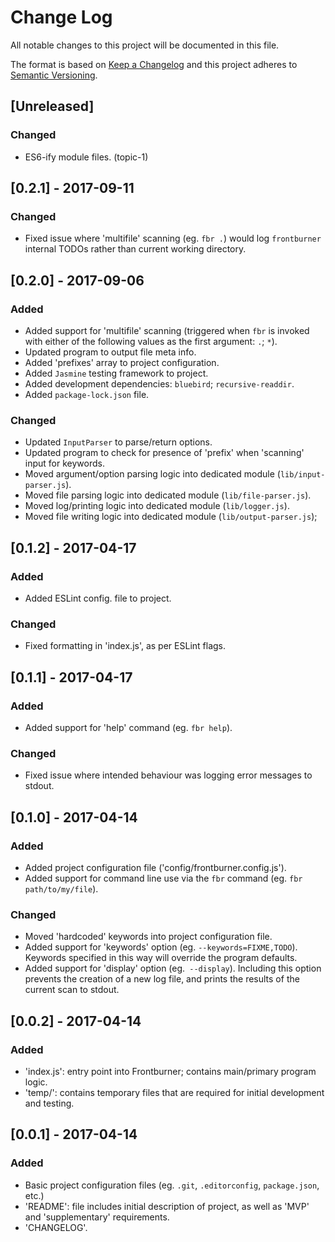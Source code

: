 # Change Log
All notable changes to this project will be documented in this file.

The format is based on [Keep a Changelog](http://keepachangelog.com/)
and this project adheres to [Semantic Versioning](http://semver.org/).

## [Unreleased]
### Changed
- ES6-ify module files. (topic-1)

## [0.2.1] - 2017-09-11
### Changed
- Fixed issue where 'multifile' scanning (eg. `fbr .`) would log `frontburner` internal TODOs rather than current working directory.

## [0.2.0] - 2017-09-06
### Added
- Added support for 'multifile' scanning (triggered when `fbr` is invoked with either of the following values as the first argument: `.`; `*`).
- Updated program to output file meta info.
- Added 'prefixes' array to project configuration.
- Added `Jasmine` testing framework to project.
- Added development dependencies: `bluebird`; `recursive-readdir`.
- Added `package-lock.json` file.

### Changed
- Updated `InputParser` to parse/return options.
- Updated program to check for presence of 'prefix' when 'scanning' input for keywords.
- Moved argument/option parsing logic into dedicated module (`lib/input-parser.js`).
- Moved file parsing logic into dedicated module (`lib/file-parser.js`).
- Moved log/printing logic into dedicated module (`lib/logger.js`).
- Moved file writing logic into dedicated module (`lib/output-parser.js`);

## [0.1.2] - 2017-04-17
### Added
- Added ESLint config. file to project.

### Changed
- Fixed formatting in 'index.js', as per ESLint flags.

## [0.1.1] - 2017-04-17
### Added
- Added support for 'help' command (eg. `fbr help`).

### Changed
- Fixed issue where intended behaviour was logging error messages to stdout.

## [0.1.0] - 2017-04-14
### Added
- Added project configuration file ('config/frontburner.config.js').
- Added support for command line use via the `fbr` command (eg. `fbr path/to/my/file`).

### Changed
- Moved 'hardcoded' keywords into project configuration file.
- Added support for 'keywords' option (eg. `--keywords=FIXME,TODO`). Keywords specified in this way will override the program defaults.
- Added support for 'display' option (eg.` --display`). Including this option prevents the creation of a new log file, and prints the results of the current scan to stdout.

## [0.0.2] - 2017-04-14
### Added
- 'index.js': entry point into Frontburner; contains main/primary program logic.
- 'temp/': contains temporary files that are required for initial development and testing.

## [0.0.1] - 2017-04-14
### Added
- Basic project configuration files (eg. `.git`, `.editorconfig`, `package.json`, etc.)
- 'README': file includes initial description of project, as well as 'MVP' and 'supplementary' requirements.
- 'CHANGELOG'.
